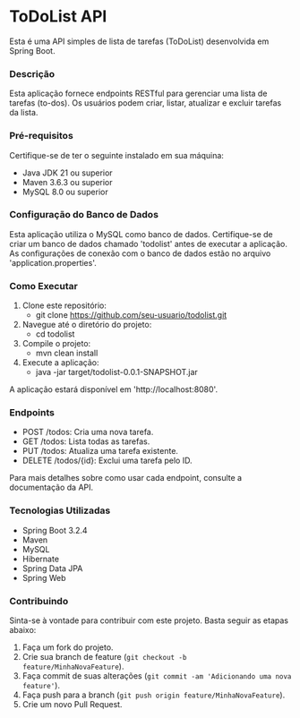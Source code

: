 # ToDoList API

Esta é uma API simples de lista de tarefas (ToDoList) desenvolvida em Spring Boot.

### Descrição

Esta aplicação fornece endpoints RESTful para gerenciar uma lista de tarefas (to-dos). Os usuários podem criar, listar, atualizar e excluir tarefas da lista.

### Pré-requisitos

Certifique-se de ter o seguinte instalado em sua máquina:
- Java JDK 21 ou superior
- Maven 3.6.3 ou superior
- MySQL 8.0 ou superior

### Configuração do Banco de Dados

Esta aplicação utiliza o MySQL como banco de dados. Certifique-se de criar um banco de dados chamado 'todolist' antes de executar a aplicação. As configurações de conexão com o banco de dados estão no arquivo 'application.properties'.

### Como Executar

1. Clone este repositório:
   - git clone https://github.com/seu-usuario/todolist.git
3. Navegue até o diretório do projeto:
   - cd todolist
5. Compile o projeto:
   - mvn clean install
8. Execute a aplicação:
   - java -jar target/todolist-0.0.1-SNAPSHOT.jar

A aplicação estará disponível em 'http://localhost:8080'.

### Endpoints

- POST /todos: Cria uma nova tarefa.
- GET /todos: Lista todas as tarefas.
- PUT /todos: Atualiza uma tarefa existente.
- DELETE /todos/{id}: Exclui uma tarefa pelo ID.

Para mais detalhes sobre como usar cada endpoint, consulte a documentação da API.

### Tecnologias Utilizadas

- Spring Boot 3.2.4
- Maven
- MySQL
- Hibernate
- Spring Data JPA
- Spring Web

### Contribuindo

Sinta-se à vontade para contribuir com este projeto. Basta seguir as etapas abaixo:

1. Faça um fork do projeto.
2. Crie sua branch de feature (`git checkout -b feature/MinhaNovaFeature`).
3. Faça commit de suas alterações (`git commit -am 'Adicionando uma nova feature'`).
4. Faça push para a branch (`git push origin feature/MinhaNovaFeature`).
5. Crie um novo Pull Request.

